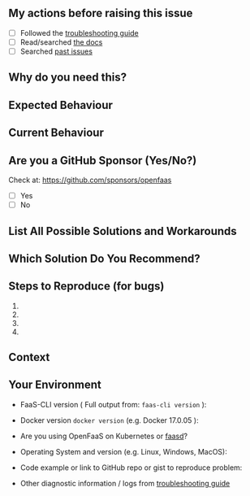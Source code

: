 <!-- Due dilligence -->
## My actions before raising this issue
- [ ] Followed the [troubleshooting guide](https://docs.openfaas.com/deployment/troubleshooting/)
- [ ] Read/searched [the docs](https://docs.openfaas.com/)
- [ ] Searched [past issues](/issues)

<!-- How is this affecting you? What task are you trying to accomplish? -->
## Why do you need this?


<!--- Provide a general summary of the issue in the Title above -->
## Expected Behaviour
<!--- If you're describing a bug, tell us what should happen -->
<!--- If you're suggesting a change/improvement, tell us how it should work -->


## Current Behaviour
<!--- If describing a bug, tell us what happens instead of the expected behavior -->
<!--- If suggesting a change/improvement, explain the difference from current behavior -->


## Are you a GitHub Sponsor (Yes/No?)
<!--- Given this request for help, how are you supporting the project? -->

Check at: https://github.com/sponsors/openfaas
- [ ] Yes
- [ ] No

## List All Possible Solutions and Workarounds
<!--- Suggest a fix/reason for the bug, or ideas how to implement  -->
<!--- the addition or change -->
<!--- Is there a workaround which could avoid making changes? -->

## Which Solution Do You Recommend?
<!--- Pick your preferred solution, if you were to implement and maintain this change -->


## Steps to Reproduce (for bugs)
<!--- Provide a link to a live example, or an unambiguous set of steps to -->
<!--- reproduce this bug. Include code to reproduce, if relevant -->
1.
2.
3.
4.

## Context
<!-- Any additional context such as how this is affecting you or could affect other users --> 


## Your Environment
<!--- Include as many relevant details about the environment you experienced the bug in -->
* FaaS-CLI version ( Full output from: `faas-cli version` ):

* Docker version `docker version` (e.g. Docker 17.0.05 ):

* Are you using OpenFaaS on Kubernetes or [faasd](https://github.com/openfaas/faasd)?

* Operating System and version (e.g. Linux, Windows, MacOS):

* Code example or link to GitHub repo or gist to reproduce problem:

* Other diagnostic information / logs from [troubleshooting guide](https://docs.openfaas.com/deployment/troubleshooting)
